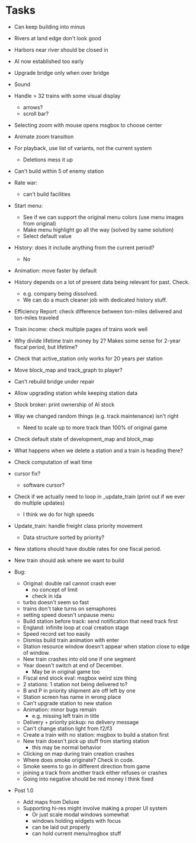 # Tasks
- Can keep building into minus
- Rivers at land edge don't look good
- Harbors near river should be closed in
- AI now established too early
- Upgrade bridge only when over bridge
- Sound
- Handle > 32 trains with some visual display
  - arrows?
  - scroll bar?
- Selecting zoom with mouse opens msgbox to choose center
- Animate zoom transition
- For playback, use list of variants, not the current system
  - Deletions mess it up
- Can't build within 5 of enemy station
- Rate war:
  - can't build facilities
- Start menu:
  - See if we can support the original menu colors (use menu images from original)
  - Make menu highlight go all the way (solved by same solution)
  - Select default value
- History: does it include anything from the current period?
  - No
- Animation: move faster by default
- History depends on a lot of present data being relevant for past. Check.
  - e.g. company being dissolved.
  - We can do a much cleaner job with dedicated history stuff.
- Efficiency Report: check difference between ton-miles delivered and ton-miles traveled
- Train income: check multiple pages of trains work well
- Why divide lifetime train money by 2? Makes some sense for 2-year fiscal period, but lifetime?
- Check that active_station only works for 20 years per station
- Move block_map and track_graph to player?
- Can't rebuild bridge under repair
- Allow upgrading station while keeping station data
- Stock broker: print ownership of AI stock
- Way we changed random things (e.g. track maintenance) isn't right
  - Need to scale up to more track than 100% of original game
- Check default state of development_map and block_map
- What happens when we delete a station and a train is heading there?
- Check computation of wait time
- cursor fix?
  - software cursor?
- Check if we actually need to loop in _update_train (print out if we ever do multiple updates)
  - I think we do for high speeds
- Update_train: handle freight class priority movement
  - Data structure sorted by priority?
- New stations should have double rates for one fiscal period.
- New train should ask where we want to build
- Bug:
  - Original: double rail cannot crash ever
    - no concept of limit
    - check in ida
  - turbo doesn't seem so fast
  - trains don't take turns on semaphores
  - setting speed doesn't unpause menu
  - Build station before track: send notification that need track first
  - England: infinite loop at coal creation stage
  - Speed record set too easily
  - Dismiss build train animation with enter
  - Station resource window doesn't appear when station close to edge of window.
  - New train crashes into old one if one segment
  - Year doesn't switch at end of December.
    - May be in original game too
  - Fiscal end stock eval: msgbox weird size thing
  - 2 stations: 1 station not being delivered to?
  - B and P in priority shipment are off left by one
  - Station screen has name in wrong place
  - Can't upgrade station to new station
  - Animation: minor bugs remain
    - e.g. missing left train in title
  - Delivery + priority pickup: no delivery message
  - Can't change station light from f2/f3
  - Create a train with no station: msgbox to build a station first
  - New train doesn't pick up stuff from starting station
    - this may be normal behavior
  - Clicking on map during train creation crashes
  - Where does smoke originate? Check in code.
  - Smoke seems to go in different direction from game
  - joining a track from another track either refuses or crashes
  - Going into negative should be red money
    I think fixed
 
- Post 1.0
  - Add maps from Deluxe
  - Supporting hi-res might involve making a proper UI system
    - Or just scale modal windows somewhat
    - windows holding widgets with focus
    - can be laid out properly
    - can hold current menu/msgbox stuff

